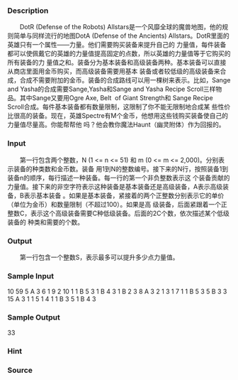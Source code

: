 
### Description
　　DotR (Defense of the Robots) Allstars是一个风靡全球的魔兽地图，他的规则简单与同样流行的地图DotA 
(Defense of the Ancients) Allstars。DotR里面的英雄只有一个属性——力量。他们需要购买装备来提升自己的
力量值，每件装备都可以使佩戴它的英雄的力量值提高固定的点数，所以英雄的力量值等于它购买的所有装备的力
量值之和。装备分为基本装备和高级装备两种。基本装备可以直接从商店里面用金币购买，而高级装备需要用基本
装备或者较低级的高级装备来合成，合成不需要附加的金币。装备的合成路线可以用一棵树来表示。比如，Sange 
and Yasha的合成需要Sange,Yasha和Sange and Yasha Recipe Scroll三样物品。其中Sange又要用Ogre Axe, Belt
 of Giant Strength和 Sange Recipe Scroll合成。每件基本装备都有数量限制，这限制了你不能无限制地合成某
些性价比很高的装备。现在，英雄Spectre有M个金币，他想用这些钱购买装备使自己的力量值尽量高。你能帮帮他
吗？他会教你魔法Haunt（幽灵附体）作为回报的。
### Input
　　第一行包含两个整数，N (1 <= n <= 51) 和 m (0 <= m <= 2,000)。分别表示装备的种类数和金币数。装备
用1到N的整数编号。接下来的N行，按照装备1到装备n的顺序，每行描述一种装备。每一行的第一个非负整数表示这
个装备贡献的力量值。接下来的非空字符表示这种装备是基本装备还是高级装备，A表示高级装备，B表示基本装备
。如果是基本装备，紧接着的两个正整数分别表示它的单价（单位为金币）和数量限制（不超过100）。如果是高
级装备，后面紧跟着一个正整数C，表示这个高级装备需要C种低级装备。后面的2C个数，依次描述某个低级装备的
种类和需要的个数。
### Output
　　第一行包含一个整数S，表示最多可以提升多少点力量值。
### Sample Input
10 59
5 A 3 6 1 9 2 10 1
1 B 5 3
1 B 4 3
1 B 2 3
8 A 3 2 1 3 1 7 1
1 B 5 3
5 B 3 3
15 A 3 1 1 5 1 4 1
1 B 3 5
1 B 4 3
### Sample Output
33
### Hint

### Source
